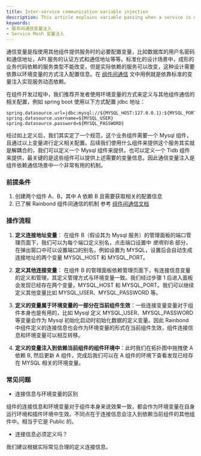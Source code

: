 ```yaml
---
title: Inter-service communication variable injection
description: This article explains variable passing when a service is directly dependent
keywords:
- 服务间通信变量注入
- Service Mesh 变量注入
---
```


通信变量是指使用其他组件提供服务时的必要配置变量，比如数据库的用户名密码和通信地址，API 服务的认证方式和通信地址等等。标准化的设计场景中，成形的业务代码依赖的服务类型不能改变，但是实际依赖的服务可以改变，这种设计需要依靠以环境变量的方式注入配置信息。在 [组件间通信](./regist_and_discover) 文中用例就是依靠标准的变量注入实现服务动态依赖。

在组件开发过程中，我们推荐开发者使用环境变量的方式来定义与其他组件通信的相关配置，例如 spring boot 使用以下方式配置 jdbc 地址：

```
spring.datasource.url=jdbc:mysql://${MYSQL_HOST:127.0.0.1}:${MYSQL_PORT:3306}/${MYSQL_DATABASE:test}
spring.datasource.username=${MYSQL_USER}
spring.datasource.password=${MYSQL_PASSWORD}
```

经过如上定义后，我们其实定了一个规范，这个业务组件需要一个 Mysql 组件，且通过以上变量进行定义相关配置。后续我们使用什么组件来提供这个服务其实就是解耦合的，我们可以定义一个 Mysql 组件来提供，也可以定义一个 Tidb 组件来提供，最关键的是这些组件可以提供上述需要的变量信息。因此通信变量注入是组件依赖通信场景中一个非常有用的机制。

### 前提条件

1. 创建两个组件 A、B，其中 A 依赖 B 且需要获取相关的配置信息
2. 已了解 Rainbond 组件间通信的机制 参考 [组件间通信文档](./regist_and_discover)

### 操作流程

1. <b>定义连接地址变量</b>： 在组件 B（假设其为 Mysql 服务）的管理面板的端口管理页面下，我们可以为每个端口定义别名，点击端口设置中 _使用别名_ 部分，在弹出窗口中可以设置端口的别名，例如设置为 MYSQL，设置后会自动生成连接地址的两个变量 MYSQL_HOST 和 MYSQL_PORT。

2. <b>定义其他连接变量</b>： 在组件 B 的管理面板依赖管理页面下，有连接信息变量的定义和管理，其定义管理方式与环境变量一致。我们经过步骤 1 后进入面板会发现已经存在两个变量，MYSQL_HOST 和 MYSQL_PORT。我们可以继续定义其他变量比如 MYSQL_USER、MYSQL_PASSWORD 等。

3. <b>定义的变量属于环境变量的一部分在当前组件生效</b>：一些连接变量变量对于组件本身也是有用的，比如 Mysql 定义 MYSQL_USER、MYSQL_PASSWORD 等变量会作为 Mysql 初始化启动时初始化数据的定义变量。因此 Rainbond 中组件定义的连接信息也会作为环境变量的形式在当前组件生效，组件连接信息和环境变量可以相互转移。

4. <b>定义的变量注入到依赖当前组件的组件环境中</b>：此时我们在拓扑图中拖拽使 A 依赖 B, 然后更新 A 组件，完成后我们可以在 A 组件的环境下查看发现已经存在 MYSQL 相关的环境变量。

### 常见问题

- 连接信息与环境变量的区别

组件的连接信息和环境变量对于组件本身来说效果一致，都会作为环境变量在自身运行环境和插件环境中生效。不同点在于连接信息会注入到依赖当前组件的其他组件中。相当于它是 Public 的。

- 连接信息必须定义吗？

我们建议根据实际常见合理的定义连接信息。
